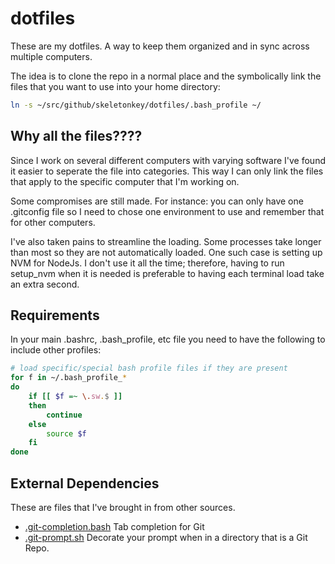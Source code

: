 # dotfiles

These are my dotfiles.  A way to keep them organized and in sync across multiple computers.

The idea is to clone the repo in a normal place and the symbolically link the
files that you want to use into your home directory:

```bash
ln -s ~/src/github/skeletonkey/dotfiles/.bash_profile ~/
```

## Why all the files????

Since I work on several different computers with varying software I've found it easier to seperate the file into categories.  This way I can only link the files that apply to the specific computer that I'm working on.

Some compromises are still made.  For instance: you can only have one .gitconfig file so I need to chose one environment to use and remember that for other computers.

I've also taken pains to streamline the loading.  Some processes take longer than most so they are not automatically loaded.  One such case is setting up NVM for NodeJs.  I don't use it all the time; therefore, having to run setup_nvm when it is needed is preferable to having each terminal load take an extra second.

## Requirements

In your main .bashrc, .bash_profile, etc file you need to have the following to
include other profiles:

```bash
# load specific/special bash profile files if they are present
for f in ~/.bash_profile_*
do
    if [[ $f =~ \.sw.$ ]]
    then
        continue
    else
        source $f
    fi
done
```

## External Dependencies

These are files that I've brought in from other sources.

* [.git-completion.bash](https://github.com/git/git/blob/master/contrib/completion/git-completion.bash)
Tab completion for Git
* [.git-prompt.sh](https://github.com/git/git/blob/master/contrib/completion/git-prompt.sh)
Decorate your prompt when in a directory that is a Git Repo.